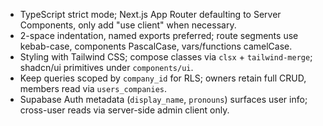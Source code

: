 - TypeScript strict mode; Next.js App Router defaulting to Server Components, only add "use client" when necessary.
- 2-space indentation, named exports preferred; route segments use kebab-case, components PascalCase, vars/functions camelCase.
- Styling with Tailwind CSS; compose classes via `clsx` + `tailwind-merge`; shadcn/ui primitives under `components/ui`.
- Keep queries scoped by `company_id` for RLS; owners retain full CRUD, members read via `users_companies`.
- Supabase Auth metadata (`display_name`, `pronouns`) surfaces user info; cross-user reads via server-side admin client only.